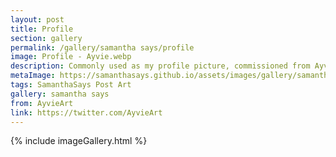 ```yaml
---
layout: post
title: Profile
section: gallery
permalink: /gallery/samantha says/profile
image: Profile - Ayvie.webp
description: Commonly used as my profile picture, commissioned from AyvieArt.
metaImage: https://samanthasays.github.io/assets/images/gallery/samantha says/Profile - Ayvie.webp
tags: SamanthaSays Post Art
gallery: samantha says
from: AyvieArt
link: https://twitter.com/AyvieArt
---
```

{% include imageGallery.html %}